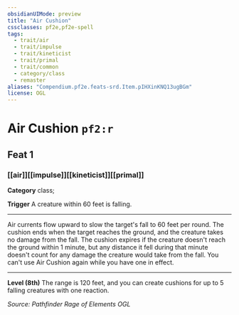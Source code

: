 ```yaml
---
obsidianUIMode: preview
title: "Air Cushion"
cssclasses: pf2e,pf2e-spell
tags:
  - trait/air
  - trait/impulse
  - trait/kineticist
  - trait/primal
  - trait/common
  - category/class
  - remaster
aliases: "Compendium.pf2e.feats-srd.Item.pIHXinKNQ13ugBGm"
license: OGL
---
```

# Air Cushion `pf2:r`
## Feat 1
### [[air]][[impulse]][[kineticist]][[primal]]

**Category** class; 




**Trigger** A creature within 60 feet is falling.

* * *

Air currents flow upward to slow the target's fall to 60 feet per round. The cushion ends when the target reaches the ground, and the creature takes no damage from the fall. The cushion expires if the creature doesn't reach the ground within 1 minute, but any distance it fell during that minute doesn't count for any damage the creature would take from the fall. You can't use Air Cushion again while you have one in effect.

* * *

**Level (8th)** The range is 120 feet, and you can create cushions for up to 5 falling creatures with one reaction.

*Source: Pathfinder Rage of Elements*
*OGL*